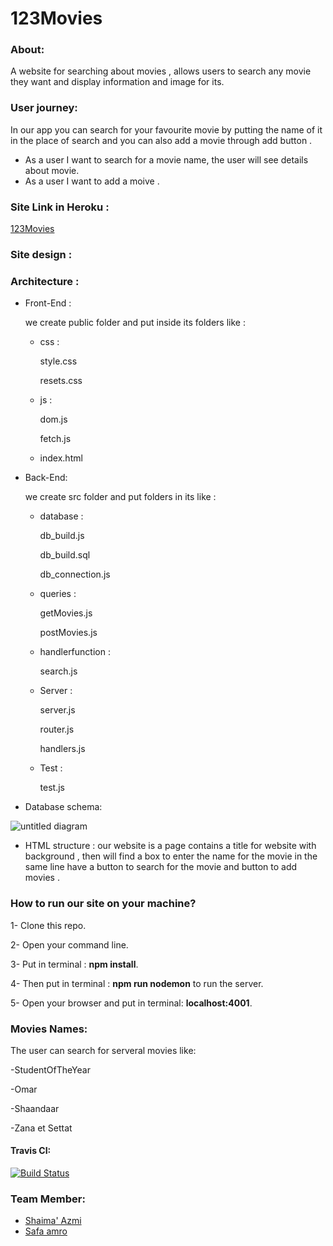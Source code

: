 # 123Movies

### About:
A website for searching about movies , allows users to search any movie they want and display information  and image  for its.
### User journey: 
In our app you can  search for your favourite movie by putting the name of it in the place of search and you can also add a movie through add button . 
- As a user I want to search for a movie name, the user will see details about movie.
- As a user I want to add a moive .
### Site Link in Heroku :
[123Movies](https://moviesworkshop.herokuapp.com/) 
### Site design :

### Architecture :
- Front-End :

  we create  public folder and put inside its folders like :
   - css :
   
       style.css

       resets.css
  - js :
  
       dom.js

      fetch.js
   
  - index.html 
  
- Back-End:

  we create src folder and put folders in its like :

  - database :
  
      db_build.js

      db_build.sql 

      db_connection.js
    
  - queries :
  
      getMovies.js
      
      postMovies.js

     

  - handlerfunction :

      search.js
      
  - Server :
  
      server.js

      router.js
   
      handlers.js
  - Test :
  
      test.js
 
-  Database schema:

![untitled diagram](https://user-images.githubusercontent.com/37650536/49534231-aad21180-f886-11e8-90b9-2555491a31d1.png)



- HTML structure :
our website is a  page contains a title for website with background , then will find a box to enter the name for the movie  in the same line have a button to search for the movie and button to add movies  .



 ### How to run our site on your machine?

1- Clone this repo.

2- Open your command line.

3- Put in terminal : **npm install**.

4- Then put in terminal : **npm run nodemon** to run the server. 

5- Open your browser and put in terminal: **localhost:4001**.


### Movies Names:
The user can search for serveral movies like:

-StudentOfTheYear

-Omar

-Shaandaar

-Zana et Settat



#### Travis CI:

[![Build Status](https://travis-ci.org/FACK1/safa-shaima.svg?branch=master)](https://travis-ci.org/FACK1/safa-shaima)
### Team Member:

- [Shaima' Azmi](https://github.com/shaima96)
- [Safa amro](https://github.com/safaaamro)



